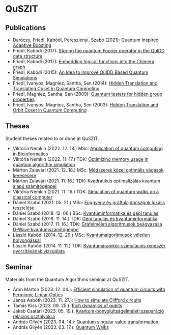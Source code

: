 # QuSZIT

## Publications

- Daróczy, Friedl, Kabódi, Pereszlényi, Szabó (2021): [Quantum Inspired Adaptive Boosting](/publications/dfkpsz-2021-quantum-adaptive-boosting.pdf)
- Friedl, Kabódi (2017): [Storing the quantum Fourier operator in the QuIDD data structure](/publications/friedl-kabodi-2017-store-qft-quidd.pdf) 
- Friedl, Kabódi (2017): [Embedding logical functions into the Chimera graph](/publications/friedl-kabodi-2017-embedding-chimera.pdf)
- Friedl, Kabódi (2015): [An Idea to Improve QuIDD Based Quantum Simulations](/publications/friedl-kabodi-2015-improve-quidd.pdf)
- Friedl, Ivanyos, Magniez, Santha, Sen (2014): [Hidden Translation and Translating Coset in Quantum Computing](/publications/fimss-2014-hidden-translation-translating-coset.pdf)
- Friedl, Magniez, Santha, Sen (2009): [Quantum testers for hidden group properties](/publications/fmss-2009-quantum-group-testers.pdf)
- Friedl, Ivanyos, Magniez, Santha, Sen (2003): [Hidden Translation and Orbit Coset in Quantum Computing](/publications/fimss-2003-hidden-translation-orbit-coset.pdf)

## Theses

Student theses related to or done at QuSZIT.

- Viktória Nemkin (2022\. 12\. 18\.) MSc: [Application of quantum computing in Bioinformatics](/theses/nemkin-2022-quantum-bioinformatics-msc.pdf)
- Viktória Nemkin (2022\. 11\. 17\.) TDK: [Optimizing memory usage in quantum algorithm simulation](/theses/nemkin-2022-memory-quantum-simulation-tdk.pdf)
- Márton Zalavári (2021\. 12\. 18\.) MSc: [Módszerek közel optimális vágások keresésére](/theses/zalavari-2021-kozelito-vagasok-msc.pdf)
- Márton Zalavári (2021\. 11\. 16\.) TDK: [Kvadratikus optimalizálás kvantum alapú számítógéppel](/theses/zalavari-2021-qubo-tdk.pdf)
- Viktória Nemkin (2021\. 11\. 16\.) TDK: [Simulation of quantum walks on a classical computer](/theses/nemkin-2021-simulate-qwalk-tdk.pdf)
- Dániel Szabó (2021\. 05\. 21\.) MSc: [Függvény és gráftulajdonságok lokális tesztelése](/theses/szabo-2021-tulajdonsag-teszteles-msc.pdf)
- Dániel Szabó (2018\. 12\. 06\.) BSc: [Kvantuminformatika és gépi tanulás](/theses/szabo-2018-kvantum-gepi-tanulas-bsc.pdf)
- Dániel Szabó (2018\. 11\. 14\.) TDK: [Gépi tanulás és kvantuminformatika](/theses/szabo-2018-gepi-tanulas-kvantum-tdk.pdf)
- Dániel Szabó (2017\. 11\. 16\.) TDK: [Gráfelméleti algoritmusok beágyazása D-Wave kvantumszámítógépbe](/theses/szabo-2017-grafelm-dwave-tdk.pdf)
- László Kabódi (2014\. 12\. 29\.) MSc: [Kvantumalgoritmusok véletlen bolyongással](/theses/kabodi-2014-kvantum-bolyongas-msc.pdf)
- László Kabódi (2014\. 11\. 11\.) TDK: [Kvantumáramkör-szimulációs rendszer gyorsításának vizsgálata](/theses/kabodi-2014-kvantumszimulacio-gyorsitas-tdk.pdf)

## Seminar

Materials from the Quantum Algorithms seminar at QuSZIT.

- Áron Márton (2023\. 12\. 04\.): [Efficient simulation of quantum circuits with Fermionic Linear Optics](/seminar/marton-2023-qsim-fermionic-talk.pdf)
- János Asbóth (2023\. 11\. 27\.): [How to simulate Clifford circuits](/seminar/asboth-2023-qsim-clifford-talk.pdf)
- Tamás Kiss (2023\. 09\. 25\.): [Rich dynamics of qubits](/seminar/kiss-2023-qubit-dynamics-talk.pdf)
- Jakab Csatári (2023\. 05\. 19\.): [Kvantum-bonyolultságelméleti szeparáció relációs osztályokra](/seminar/csatari-2023-kvantum-bonyelm-talk.pdf)
- András Gilyén (2023\. 04\. 14\.): [Quantum singular value transformation](/seminar/gilyen-2023-qsvd-talk.pdf)
- András Gilyén (2023\. 03\. 17\.): [Quantum Walks](/seminar/gilyen-2023-qwalks-talk.pdf)

